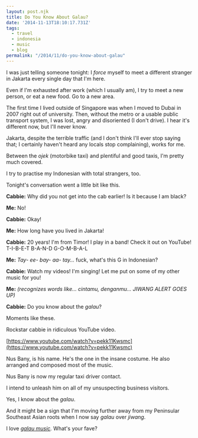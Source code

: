 ```yaml
---
layout: post.njk
title: Do You Know About Galau?
date: '2014-11-13T18:10:17.731Z'
tags:
  - travel
  - indonesia
  - music
  - blog
permalink: "/2014/11/do-you-know-about-galau"
---
```


I was just telling someone tonight: I _force_ myself to meet a different stranger in Jakarta every single day that I'm here.

Even if I'm exhausted after work (which I usually am), I try to meet a new person, or eat a new food. Go to a new area.

The first time I lived outside of Singapore was when I moved to Dubai in 2007 right out of university. Then, without the metro or a usable public transport system, I was lost, angry and disoriented (I don't drive). I hear it's different now, but I'll never know.

Jakarta, despite the terrible traffic (and I don't think I'll ever stop saying that; I certainly haven't heard any locals stop complaining), works for me.

Between the _ojek_ (motorbike taxi) and plentiful and good taxis, I'm pretty much covered.

I try to practise my Indonesian with total strangers, too.

Tonight's conversation went a little bit like this.

**Cabbie:** Why did you not get into the cab earlier! Is it because I am black?

**Me:** No!

**Cabbie:** Okay!

**Me:** How long have you lived in Jakarta!

**Cabbie:** 20 years! I'm from Timor! I play in a band! Check it out on YouTube! T-I-B-E-T B-A-N-D G-O-M-B-A-L

**Me:** _Tay- ee- bay- aa- tay…_ fuck, what's this G in Indonesian?

**Cabbie:** Watch my videos! I'm singing! Let me put on some of my other music for you!

**Me:** _(recognizes words like… cintamu, denganmu… JIWANG ALERT GOES UP)_

**Cabbie:** Do you know about the _galau_?

Moments like these.

Rockstar cabbie in ridiculous YouTube video.

[https://www.youtube.com/watch?v=pekk11Kwsmc](https://www.youtube.com/watch?v=pekk11Kwsmc)

Nus Bany, is his name. He's the one in the insane costume. He also arranged and composed most of the music.

Nus Bany is now my regular taxi driver contact.

I intend to unleash him on all of my unsuspecting business visitors.

Yes, I know about the _galau_.

And it might be a sign that I'm moving further away from my Peninsular Southeast Asian roots when I now say _galau_ over _jiwang_.

I love [_galau music_](https://www.youtube.com/watch?v=BpGAJQaBdGA)_._ What's your fave?
